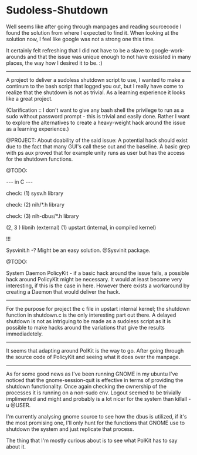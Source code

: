 # Sudoless-Shutdown

Well seems like after going through manpages and reading sourcecode I found the solution from where I expected to find it. When looking at the solution now, I feel like google was not a strong one this time.

It certainly felt refreshing that I did not have to be a slave to google-work-arounds and that the issue was unique enough to not have exisisted in many places, the way how I desired it to be. :)

----------------------------------------------------------

A project to deliver a sudoless shutdown script to use, I wanted to make a continum to the bash script that logged you out, but I really have come to realize that the shutdown is not as trivial. As a learning experience it looks like a great project.

(Clarification :: I don't want to give any bash shell the privilege to run as a sudo without password prompt - this is trivial and easily done. Rather I want to explore the alternatives to create a heavy-weight hack around the issue as a learning experience.)

@PROJECT:
About doability of the said issue: A potential hack should exist due to the fact that many GUI's call these out and the baseline. A basic grep with ps aux proved that for example unity runs as user but has the access for the shutdown functions.

@TODO:

--- in C ---

check: (1) sysv.h library

check: (2) nih/*.h library

check: (3) nih-dbus/*.h library

(2, 3 ) libnih (external)
(1) upstart (internal, in compiled kernel)

!!!

Sysvinit.h  -? Might be an easy solution. @Sysvinit package.

@TODO:

System Daemon PolicyKit - if a basic hack around the issue fails, a possible hack around PolicyKit might be necessary. 
It would at least become very interesting, if this is the case in here. However there exists a workaround by creating a Daemon that would deliver the hack.


------------------------------------------

For the purpose for project the c file in upstart internal kernel; the shutdown function in shutdown.c is the only interesting part out there. A delayed shutdown is not as intriguing to be made as a sudoless script as it is possible to make hacks around the variations that give the results immediadetely. 

-------------------------------------------

It seems that adapting around PolKit is the way to go. After going through the source code of PolicyKit and seeing what it does over the manpage.

-------------------------------------------

As for some good news as I've been running GNOME in my ubuntu I've noticed that the gnome-session-quit is effective in terms of providing the shutdown functionality. Once again checking the ownership of the processes it is running on a non-sudo env. Logout seemed to be trivially implimented and might and probably is a lot nicer for the system than killall -u @USER. 

I'm currently analysing gnome source to see how the dbus is utilized, if it's the most promising one, I'll only hunt for the functions that GNOME use to shutdown the system and just replicate that process.

The thing that I'm mostly curious about is to see what PolKit has to say about it.
